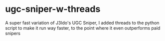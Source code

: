 # ugc-sniper-w-threads
A super fast variation of J3ldo's UGC Sniper, I added threads to the python script to make it run way faster, to the point where it even outperforms paid snipers
